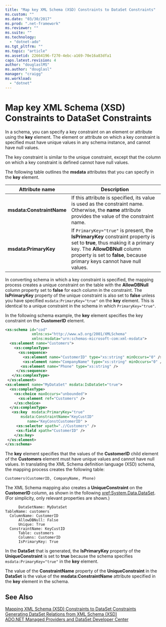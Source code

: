 ```yaml
---
title: "Map key XML Schema (XSD) Constraints to DataSet Constraints"
ms.custom: ""
ms.date: "03/30/2017"
ms.prod: ".net-framework"
ms.reviewer: ""
ms.suite: ""
ms.technology: 
  - "dotnet-ado"
ms.tgt_pltfrm: ""
ms.topic: "article"
ms.assetid: 22664196-f270-4ebc-a169-70e16a83dfa1
caps.latest.revision: 4
author: "douglaslMS"
ms.author: "douglasl"
manager: "craigg"
ms.workload: 
  - "dotnet"
---
```

# Map key XML Schema (XSD) Constraints to DataSet Constraints
In a schema, you can specify a key constraint on an element or attribute using the **key** element. The element or attribute on which a key constraint is specified must have unique values in any schema instance, and cannot have null values.  
  
 The key constraint is similar to the unique constraint, except that the column on which a key constraint is defined cannot have null values.  
  
 The following table outlines the **msdata** attributes that you can specify in the **key** element.  
  
|Attribute name|Description|  
|--------------------|-----------------|  
|**msdata:ConstraintName**|If this attribute is specified, its value is used as the constraint name. Otherwise, the **name** attribute provides the value of the constraint name.|  
|**msdata:PrimaryKey**|If `PrimaryKey="true"` is present, the **IsPrimaryKey** constraint property is set to **true**, thus making it a primary key. The **AllowDBNull** column property is set to **false**, because primary keys cannot have null values.|  
  
 In converting schema in which a key constraint is specified, the mapping process creates a unique constraint on the table with the **AllowDBNull** column property set to **false** for each column in the constraint. The **IsPrimaryKey** property of the unique constraint is also set to **false** unless you have specified `msdata:PrimaryKey="true"` on the **key** element. This is identical to a unique constraint in the schema in which `PrimaryKey="true"`.  
  
 In the following schema example, the **key** element specifies the key constraint on the **CustomerID** element.  
  
```xml  
<xs:schema id="cod"  
            xmlns:xs="http://www.w3.org/2001/XMLSchema"   
            xmlns:msdata="urn:schemas-microsoft-com:xml-msdata">  
  <xs:element name="Customers">  
    <xs:complexType>  
      <xs:sequence>  
        <xs:element name="CustomerID" type="xs:string" minOccurs="0" />  
        <xs:element name="CompanyName" type="xs:string" minOccurs="0" />  
       <xs:element name="Phone" type="xs:string" />  
     </xs:sequence>  
   </xs:complexType>  
 </xs:element>  
<xs:element name="MyDataSet" msdata:IsDataSet="true">  
  <xs:complexType>  
    <xs:choice maxOccurs="unbounded">  
      <xs:element ref="Customers" />  
    </xs:choice>  
  </xs:complexType>  
   <xs:key  msdata:PrimaryKey="true"  
       msdata:ConstraintName="KeyCustID"  
          name="KeyConstCustomerID" >  
     <xs:selector xpath=".//Customers" />  
     <xs:field xpath="CustomerID" />  
    </xs:key>  
 </xs:element>  
</xs:schema>   
```  
  
 The **key** element specifies that the values of the **CustomerID** child element of the **Customers** element must have unique values and cannot have null values. In translating the XML Schema definition language (XSD) schema, the mapping process creates the following table:  
  
```  
Customers(CustomerID, CompanyName, Phone)  
```  
  
 The XML Schema mapping also creates a **UniqueConstraint** on the **CustomerID** column, as shown in the following <xref:System.Data.DataSet>. (For simplicity, only relevant properties are shown.)  
  
```  
      DataSetName: MyDataSet  
TableName: customers  
  ColumnName: CustomerID  
      AllowDBNull: False  
      Unique: True  
  ConstraintName: KeyCustID  
      Table: customers  
      Columns: CustomerID   
      IsPrimaryKey: True  
```  
  
 In the **DataSet** that is generated, the **IsPrimaryKey** property of the **UniqueConstraint** is set to **true** because the schema specifies `msdata:PrimaryKey="true"` in the **key** element.  
  
 The value of the **ConstraintName** property of the **UniqueConstraint** in the **DataSet** is the value of the **msdata:ConstraintName** attribute specified in the **key** element in the schema.  
  
## See Also  
 [Mapping XML Schema (XSD) Constraints to DataSet Constraints](../../../../../docs/framework/data/adonet/dataset-datatable-dataview/mapping-xml-schema-xsd-constraints-to-dataset-constraints.md)  
 [Generating DataSet Relations from XML Schema (XSD)](../../../../../docs/framework/data/adonet/dataset-datatable-dataview/generating-dataset-relations-from-xml-schema-xsd.md)  
 [ADO.NET Managed Providers and DataSet Developer Center](http://go.microsoft.com/fwlink/?LinkId=217917)

